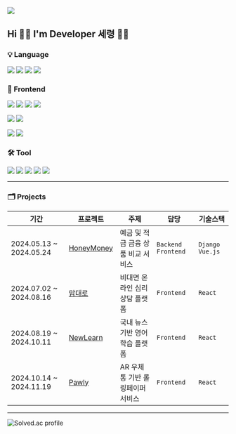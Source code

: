 <a href="https://instagram.com/seryoii"><img src="https://img.shields.io/badge/-Instagram-d62976?style=flat-square&logo=instagram&logoColor=white"/></a>
<h2>Hi 👋🏻 I'm Developer 세령 🙌🏻</h2>

<h3>💡 Language</h3>
<p>
  <img src="https://img.shields.io/badge/JavaScript-F7DF1E?style=for-the-badge&logo=javascript&logoColor=black"/>
  <img src="https://img.shields.io/badge/typescript-3178C6?style=for-the-badge&logo=typescript&logoColor=black"/>
  <img src="https://img.shields.io/badge/Python-3776AB?style=for-the-badge&logo=python&logoColor=white"/>
  <img src="https://img.shields.io/badge/java-007396?style=for-the-badge&logo=java&logoColor=white"> 
</p>
<h3>🌿 Frontend</h3>
<p>
  <img src="https://img.shields.io/badge/react-61DAFB?style=for-the-badge&logo=react&logoColor=black">
  <img src="https://img.shields.io/badge/Vue.js-35495E?style=for-the-badge&logo=vue.js&logoColor=4FC08D"/>
  <img src="https://img.shields.io/badge/HTML5-E34F26?style=for-the-badge&logo=html5&logoColor=white"/>
  <img src="https://img.shields.io/badge/CSS-239120?&style=for-the-badge&logo=css3&logoColor=white"/>
</p>
<p>
  <img src="https://img.shields.io/badge/recoil-3578E5.svg?&style=for-the-badge&logo=recoil&logoColor=white"/>
  <img src="https://img.shields.io/badge/reactquery-FF4154?&style=for-the-badge&logo=reactquery&logoColor=white"/>
</p>
<p>
  <img src="https://img.shields.io/badge/Styled Components-DB7093.svg?&style=for-the-badge&logo=styled-components&logoColor=white"/>
  <img src="https://img.shields.io/badge/tailwindcss-06B6D4.svg?&style=for-the-badge&logo=tailwindcss&logoColor=white"/>
</p>
<h3>🛠️ Tool</h3>
<p>
  <img src="https://img.shields.io/badge/notion-0A0A0A.svg?&style=for-the-badge&logo=notion&logoColor=white"/>
  <img src="https://img.shields.io/badge/figma-F24E1E.svg?&style=for-the-badge&logo=figma&logoColor=white"/>
  <img src="https://img.shields.io/badge/jira-0052CC.svg?&style=for-the-badge&logo=jira&logoColor=white"/>
  <img src="https://img.shields.io/badge/GitHub-100000?style=for-the-badge&logo=github&logoColor=white"/>
  <img src="https://img.shields.io/badge/git-F05032?style=for-the-badge&logo=git&logoColor=white">
</p>


---
### 🗂️ Projects
  | 기간 | 프로젝트 | 주제 | 담당 | 기술스택 |
  |------|---------|-----|------|----------|
  | 2024.05.13 ~ 2024.05.24 | [HoneyMoney](https://github.com/seryoii/HoneyMoney)  | 예금 및 적금 금융 상품 비교 서비스 |`Backend` `Frontend`|`Django` `Vue.js`|
  | 2024.07.02 ~ 2024.08.16 | [맘대로](https://github.com/seryoii/mamdaero) | 비대면 온라인 심리 상담 플랫폼 |`Frontend`|`React`|
  | 2024.08.19 ~ 2024.10.11 | [NewLearn](https://github.com/seryoii/newlearn) | 국내 뉴스 기반 영어 학습 플랫폼 | `Frontend` | `React` |
  | 2024.10.14 ~ 2024.11.19 | [Pawly](https://github.com/seryoii/pawly) | AR 우체통 기반 롤링페이퍼 서비스 | `Frontend` | `React` |
---

![Solved.ac profile](http://mazassumnida.wtf/api/v2/generate_badge?boj=seryoii)
